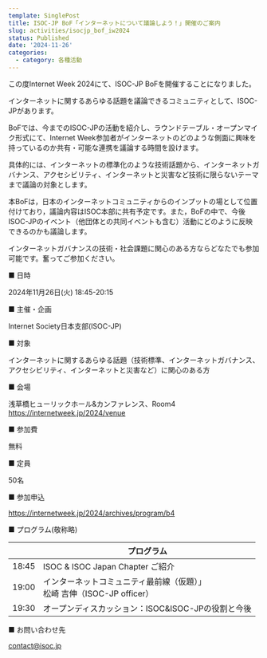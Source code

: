 ```yaml
---
template: SinglePost
title: ISOC-JP BoF「インターネットについて議論しよう！」開催のご案内
slug: activities/isocjp_bof_iw2024
status: Published
date: '2024-11-26'
categories:
  - category: 各種活動
---
```


この度Internet Week 2024にて、ISOC-JP BoFを開催することになりました。

インターネットに関するあらゆる話題を議論できるコミュニティとして、ISOC-JPがあります。

BoFでは、今までのISOC-JPの活動を紹介し、ラウンドテーブル・オープンマイク形式にて、Internet Week参加者がインターネットのどのような側面に興味を持っているのか共有・可能な連携を議論する時間を設けます。

具体的には、インターネットの標準化のような技術話題から、インターネットガバナンス、アクセシビリティ、インターネットと災害など技術に限らないテーマまで議論の対象とします。

本BoFは，日本のインターネットコミュニティからのインプットの場として位置付けており，議論内容はISOC本部に共有予定です。また，BoFの中で、今後ISOC-JPのイベント（他団体との共同イベントも含む）活動にどのように反映できるのかも議論します。

インターネットガバナンスの技術・社会課題に関心のある方ならどなたでも参加可能です。奮ってご参加ください。

■ 日時

   2024年11月26日(火) 18:45-20:15

■ 主催・企画

   Internet Society日本支部(ISOC-JP)<br>
   
■ 対象

   インターネットに関するあらゆる話題（技術標準、インターネットガバナンス、アクセシビリティ、インターネットと災害など）に関心のある方

■ 会場

   浅草橋ヒューリックホール&カンファレンス、Room4 </br>
   https://internetweek.jp/2024/venue

■ 参加費

   無料

■ 定員

   50名

■ 参加申込

  https://internetweek.jp/2024/archives/program/b4

■ プログラム(敬称略)

|  | プログラム |
| ---- | ---- |
| 18:45 | ISOC & ISOC Japan Chapter ご紹介​ |
| 19:00 | インターネットコミュニティ最前線（仮題）」​<br> 松崎 吉伸（ISOC-JP officer）|
| 19:30 | オープンディスカッション：ISOC&ISOC-JPの役割と今後 |


■ お問い合わせ先

   contact@isoc.jp
